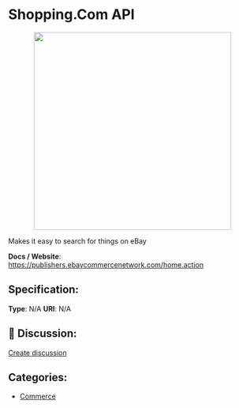 # Shopping.Com API
<p align="center">
    <img width="400" src="https://raw.githubusercontent.com/apis-list/apis-list/apis/shopping-com-api/logo_256x256.png" />
</p>

Makes it easy to search for things on eBay

**Docs / Website**: https://publishers.ebaycommercenetwork.com/home.action

## Specification:
**Type**:  N/A 
**URI**:  N/A 

## 💬 Discussion:
[Create discussion](link)

## Categories:
- [Commerce](https://github.com/apis-list/apis-list#commerce)





